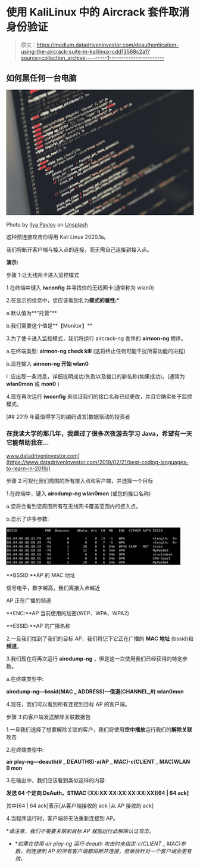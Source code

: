 # 使用 KaliLinux 中的 Aircrack 套件取消身份验证

> 原文：<https://medium.datadriveninvestor.com/deauthentication-using-the-aircrack-suite-in-kalilinux-cdd13568c2a1?source=collection_archive---------1----------------------->

## 如何黑任何一台电脑

![](img/ca3db5d3dccf7c4e3a4274001f7801ef.png)

Photo by [Ilya Pavlov](https://unsplash.com/@ilyapavlov?utm_source=medium&utm_medium=referral) on [Unsplash](https://unsplash.com?utm_source=medium&utm_medium=referral)

这种预连接攻击你得用 Kali Linux 2020.1a。

我们将断开客户端与接入点的连接，而无需自己连接到接入点。

**演示:**

步骤 1:让无线网卡进入监控模式

1.在终端中键入 **iwconfig** 并寻找你的无线网卡(通常称为 wlan0)

2.在显示的信息中，您应该看到名为**模式的属性:“**

a.默认值为**“托管”**

b.我们需要这个值是**【Monitor】**

3.为了使卡进入监控模式，我们将运行 aircrack-ng 套件的 **airmon-ng** 程序。

a.在终端类型: **airmon-ng check kill** (这将终止任何可能干扰所需功能的进程)

b.现在输入 **airmon-ng 开始 wlan0**

I .应出现一条消息，详细说明成功/失败以及接口的新名称(如果成功)。(通常为 **wlan0mon** 或 **mon0** )

4.现在再次运行 **iwconfig** 来验证我们的接口名称已经更改，并且它确实处于监控模式。

[](https://www.datadriveninvestor.com/2019/02/21/best-coding-languages-to-learn-in-2019/) [## 2019 年最值得学习的编码语言|数据驱动的投资者

### 在我读大学的那几年，我跳过了很多次夜游去学习 Java，希望有一天它能帮助我在…

www.datadriveninvestor.com](https://www.datadriveninvestor.com/2019/02/21/best-coding-languages-to-learn-in-2019/) 

步骤 2:可视化我们周围的所有接入点和客户端，并选择一个目标

1.在终端中，键入 **airodump-ng wlan0mon** (或您的接口名称)

a.您将会看到您周围所有在无线网卡覆盖范围内的接入点。

b.显示了许多参数:

![](img/82ffd03c594cfb9662e9b22ae4252981.png)

**BSSID:**AP 的 MAC 地址

信号电平，数字越高，我们离接入点越近

AP 正在广播的频道

**ENC:**AP 当前使用的加密(WEP、WPA、WPA2)

**ESSID:**AP 的广播名称

2.一旦我们找到了我们的目标 AP，我们将记下它正在广播的 **MAC 地址** (bssid)和**频道**。

3.我们现在将再次运行 **airodump-ng** ，但是这一次使用我们已经获得的特定参数。

a.在终端类型中:

**airodump-ng—bssid(MAC _ ADDRESS)—信道(CHANNEL_#) wlan0mon**

4.现在，我们可以看到所有连接到目标 AP 的客户端。

步骤 3:向客户端发送解除关联数据包

1.一旦我们选择了想要解除关联的客户，我们将使用**空中播放**运行我们的**解除关联**攻击

2.在终端类型中:

**air play-ng—deauth(# _ DEAUTHS)-a(AP _ MAC)-c(CLIENT _ MAC)WLAN 0 mon**

3.在输出中，我们应该看到类似这样的内容:

**发送 64 个定向 DeAuth。STMAC:[XX:XX:XX:XX:XX:XX:XX][64 | 64 ack]**

其中[64 | 64 ack]表示[从客户端接收的 ack |从 AP 接收的 ack]

4.当程序运行时，客户端将无法重新连接到 AP。

**请注意，我们不需要关联到目标 AP 就能运行此解除认证攻击。*

*   **如果在使用 air play-ng 运行 deauth 攻击时未指定–c(CLIENT _ MAC)参数，则连接到 AP 的所有客户端都将断开连接，但单独针对一个客户端会更有效。*